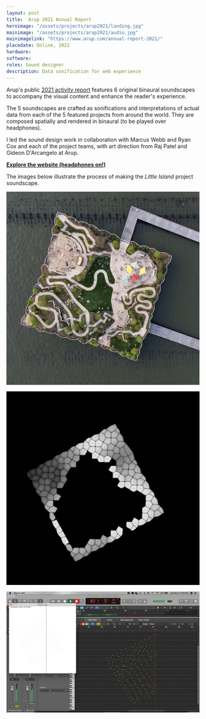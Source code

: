 ```yaml
---
layout: post
title:  Arup 2021 Annual Report
heroimage: "/assets/projects/arup2021/landing.jpg"
mainimage: "/assets/projects/arup2021/audio.jpg"
mainimagelink: "https://www.arup.com/annual-report-2021/"
placedate: Online, 2022
hardware:
software: 
roles: Sound designer
description: Data sonification for web experience
---
```


<div class="project-narrative">

<p>
	Arup's public <a href="https://www.arup.com/annual-report-2021/">2021 activity report</a> features 6 original binaural soundscapes to accompany the visual content and enhance the reader's experience.
</p>
	
<p>
	The 5 soundscapes are crafted as sonifications and interpretations of actual data from each of the 5 featured projects from around the world. They are composed spatially and rendered in binaural (to be played over headphones).
</p>

<p>
	I led the sound design work in collaboration with Marcus Webb and Ryan Cox and each of the project teams, with art direction from Raj Patel and Gideon D'Arcangelo at Arup.
</p>

<p><a href="https://www.arup.com/annual-report-2021/"><b>Explore the website (headphones on!)</b></a></p>

</div>


<div class="project-media">
	<p>The images below illustrate the process of making the <i>Little Island</i> project soundscape.</p>
<p><img src="/assets/projects/arup2021/p1-img.jpg"></p>
<p><img src="/assets/projects/arup2021/zbuffer.jpg"></p>
<p><img src="/assets/projects/arup2021/logic_process.png"></p>
